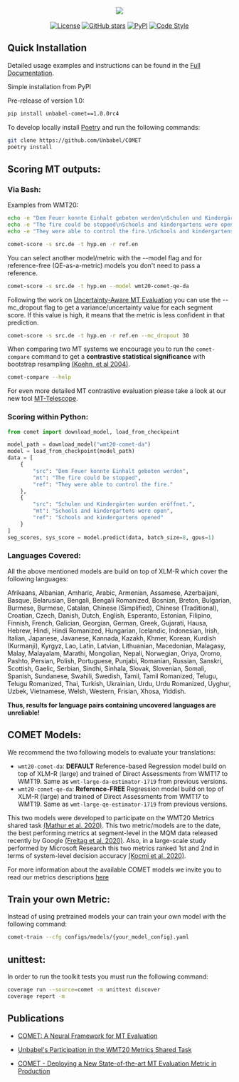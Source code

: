 <p align="center">
  <img src="https://raw.githubusercontent.com/Unbabel/COMET/master/docs/source/_static/img/COMET_lockup-dark.png">
  <br />
  <br />
  <a href="https://github.com/Unbabel/COMET/blob/master/LICENSE"><img alt="License" src="https://img.shields.io/github/license/Unbabel/COMET" /></a>
  <a href="https://github.com/Unbabel/COMET/stargazers"><img alt="GitHub stars" src="https://img.shields.io/github/stars/Unbabel/COMET" /></a>
  <a href=""><img alt="PyPI" src="https://img.shields.io/pypi/v/unbabel-comet" /></a>
  <a href="https://github.com/psf/black"><img alt="Code Style" src="https://img.shields.io/badge/code%20style-black-black" /></a>
</p>

## Quick Installation

Detailed usage examples and instructions can be found in the [Full Documentation](https://unbabel.github.io/COMET/html/index.html).

Simple installation from PyPI

Pre-release of version 1.0:
```bash
pip install unbabel-comet==1.0.0rc4
```

To develop locally install [Poetry](https://python-poetry.org/docs/#installation) and run the following commands:
```bash
git clone https://github.com/Unbabel/COMET
poetry install
```

## Scoring MT outputs:

### Via Bash:

Examples from WMT20:

```bash
echo -e "Dem Feuer konnte Einhalt geboten werden\nSchulen und Kindergärten wurden eröffnet." >> src.de
echo -e "The fire could be stopped\nSchools and kindergartens were open" >> hyp.en
echo -e "They were able to control the fire.\nSchools and kindergartens opened" >> ref.en
```

```bash
comet-score -s src.de -t hyp.en -r ref.en
```

You can select another model/metric with the --model flag and for reference-free (QE-as-a-metric) models you don't need to pass a reference.

```bash
comet-score -s src.de -t hyp.en --model wmt20-comet-qe-da
```

Following the work on [Uncertainty-Aware MT Evaluation]() you can use the --mc_dropout flag to get a variance/uncertainty value for each segment score. If this value is high, it means that the metric is less confident in that prediction.

```bash
comet-score -s src.de -t hyp.en -r ref.en --mc_dropout 30
```

When comparing two MT systems we encourage you to run the `comet-compare` command to get a **contrastive statistical significance** with bootstrap resampling [(Koehn, et al 2004)](https://aclanthology.org/W04-3250/).

```bash
comet-compare --help
```

For even more detailed MT contrastive evaluation please take a look at our new tool [MT-Telescope](https://github.com/Unbabel/MT-Telescope).

### Scoring within Python:

```python
from comet import download_model, load_from_checkpoint

model_path = download_model("wmt20-comet-da")
model = load_from_checkpoint(model_path)
data = [
    {
        "src": "Dem Feuer konnte Einhalt geboten werden",
        "mt": "The fire could be stopped",
        "ref": "They were able to control the fire."
    },
    {
        "src": "Schulen und Kindergärten wurden eröffnet.",
        "mt": "Schools and kindergartens were open",
        "ref": "Schools and kindergartens opened"
    }
]
seg_scores, sys_score = model.predict(data, batch_size=8, gpus=1)
```

### Languages Covered:

All the above mentioned models are build on top of XLM-R which cover the following languages:

Afrikaans, Albanian, Amharic, Arabic, Armenian, Assamese, Azerbaijani, Basque, Belarusian, Bengali, Bengali Romanized, Bosnian, Breton, Bulgarian, Burmese, Burmese, Catalan, Chinese (Simplified), Chinese (Traditional), Croatian, Czech, Danish, Dutch, English, Esperanto, Estonian, Filipino, Finnish, French, Galician, Georgian, German, Greek, Gujarati, Hausa, Hebrew, Hindi, Hindi Romanized, Hungarian, Icelandic, Indonesian, Irish, Italian, Japanese, Javanese, Kannada, Kazakh, Khmer, Korean, Kurdish (Kurmanji), Kyrgyz, Lao, Latin, Latvian, Lithuanian, Macedonian, Malagasy, Malay, Malayalam, Marathi, Mongolian, Nepali, Norwegian, Oriya, Oromo, Pashto, Persian, Polish, Portuguese, Punjabi, Romanian, Russian, Sanskri, Scottish, Gaelic, Serbian, Sindhi, Sinhala, Slovak, Slovenian, Somali, Spanish, Sundanese, Swahili, Swedish, Tamil, Tamil Romanized, Telugu, Telugu Romanized, Thai, Turkish, Ukrainian, Urdu, Urdu Romanized, Uyghur, Uzbek, Vietnamese, Welsh, Western, Frisian, Xhosa, Yiddish.

**Thus, results for language pairs containing uncovered languages are unreliable!**

## COMET Models:

We recommend the two following models to evaluate your translations:

- `wmt20-comet-da`: **DEFAULT** Reference-based Regression model build on top of XLM-R (large) and trained of Direct Assessments from WMT17 to WMT19. Same as `wmt-large-da-estimator-1719` from previous versions.
- `wmt20-comet-qe-da`: **Reference-FREE** Regression model build on top of XLM-R (large) and trained of Direct Assessments from WMT17 to WMT19. Same as `wmt-large-qe-estimator-1719` from previous versions.

This two models were developed to participate on the WMT20 Metrics shared task [(Mathur et al. 2020)](https://aclanthology.org/2020.wmt-1.77.pdf). This two metric/models are to the date, the best performing metrics at segment-level in the MQM data released recently by Google [(Freitag et al. 2020)](https://arxiv.org/pdf/2104.14478.pdf). Also, in a large-scale study performed by Microsoft Research this two metrics ranked 1st and 2nd in terms of system-level decision accuracy [(Kocmi et al. 2020)](https://arxiv.org/pdf/2107.10821.pdf).

For more information about the available COMET models we invite you to read our metrics descriptions [here](METRICS.md)

## Train your own Metric: 

Instead of using pretrained models your can train your own model with the following command:
```bash
comet-train --cfg configs/models/{your_model_config}.yaml
```

## unittest:
In order to run the toolkit tests you must run the following command:

```bash
coverage run --source=comet -m unittest discover
coverage report -m
```

## Publications

- [COMET: A Neural Framework for MT Evaluation](https://www.aclweb.org/anthology/2020.emnlp-main.213)

- [Unbabel's Participation in the WMT20 Metrics Shared Task](https://aclanthology.org/2020.wmt-1.101/)

- [COMET - Deploying a New State-of-the-art MT Evaluation Metric in Production](https://www.aclweb.org/anthology/2020.amta-user.4)

